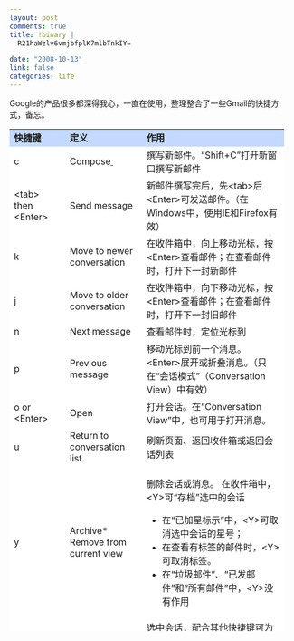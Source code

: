 ```yaml
--- 
layout: post
comments: true
title: !binary |
  R21haWzlv6vmjbfplK7mlbTnkIY=

date: "2008-10-13"
link: false
categories: life
---
```

Google的产品很多都深得我心，一直在使用，整理整合了一些Gmail的快捷方式，备忘。
<table style="width: 486px; height: 886px;" width="486" border="0" cellspacing="1" cellpadding="2" bgcolor="#cfcfcf">
<tbody>
<tr>
<td bgcolor="#c3d9ff" width="5%"><strong>快捷键</strong></td>
<td bgcolor="#c3d9ff" width="5%"><strong>定义</strong></td>
<td bgcolor="#c3d9ff" width="20%"><strong>作用</strong></td>
</tr>
<tr>
<td class="PConline" bgcolor="#ffffff">c</td>
<td bgcolor="#ffffff">Compose<a href="http://www.pconline.com.cn/pcedu/soft/wl/email/0609/862388.html"> </a></td>
<td bgcolor="#ffffff">撰写新邮件。“Shift+C”打开新窗口撰写新邮件</td>
</tr>
<tr>
<td bgcolor="#ffffff">&lt;tab&gt; then &lt;Enter&gt;</td>
<td bgcolor="#ffffff">Send message</td>
<td bgcolor="#ffffff">新邮件撰写完后，先&lt;tab&gt;后&lt;Enter&gt;可发送邮件。（在Windows中，使用IE和Firefox有效）</td>
</tr>
<tr>
<td bgcolor="#ffffff">k</td>
<td bgcolor="#ffffff">Move to newer conversation</td>
<td bgcolor="#ffffff">在收件箱中，向上移动光标，按&lt;Enter&gt;查看邮件；在查看邮件时，打开下一封新邮件</td>
</tr>
<tr>
<td bgcolor="#ffffff">j</td>
<td bgcolor="#ffffff">Move to older conversation</td>
<td bgcolor="#ffffff">在收件箱中，向下移动光标，按&lt;Enter&gt;查看邮件；在查看邮件时，打开下一封旧邮件</td>
</tr>
<tr>
<td bgcolor="#ffffff">n</td>
<td bgcolor="#ffffff">Next message</td>
<td bgcolor="#ffffff">查看邮件时，定位光标到</td>
</tr>
<tr>
<td bgcolor="#ffffff">p</td>
<td bgcolor="#ffffff">Previous message</td>
<td bgcolor="#ffffff">移动光标到前一个消息。&lt;Enter&gt;展开或折叠消息。（只在“会话模式”（Conversation View）中有效）</td>
</tr>
<tr>
<td bgcolor="#ffffff">o or &lt;Enter&gt;</td>
<td bgcolor="#ffffff">Open</td>
<td bgcolor="#ffffff">打开会话。在“Conversation View”中，也可用于打开消息。</td>
</tr>
<tr>
<td bgcolor="#ffffff">u</td>
<td bgcolor="#ffffff">Return to conversation list</td>
<td bgcolor="#ffffff">刷新页面、返回收件箱或返回会话列表</td>
</tr>
<tr>
<td bgcolor="#ffffff">y</td>
<td bgcolor="#ffffff">Archive*
Remove from current view</td>
<td bgcolor="#ffffff">
<p align="left">删除会话或消息。
在收件箱中，&lt;Y&gt;可“存档”选中的会话</p>

<ul>
	<li>在“已加星标示”中，&lt;Y&gt;可取消选中会话的星号；</li>
	<li>在查看有标签的邮件时，&lt;Y&gt;可取消标签。</li>
	<li>在“垃圾邮件”、“已发邮件”和“所有邮件”中，&lt;Y&gt;没有作用</li>
</ul>
</td>
</tr>
<tr>
<td bgcolor="#ffffff">x</td>
<td bgcolor="#ffffff">Select conversation</td>
<td bgcolor="#ffffff">选中会话，配合其他快捷键可为会话存档、添加标签或从下拉菜单中选择其他命令</td>
</tr>
<tr>
<td class="tpy" bgcolor="#ffffff">s</td>
<td bgcolor="#ffffff">Star a message or conversation</td>
<td bgcolor="#ffffff">为会话或消息加星标。</td>
</tr>
<tr>
<td bgcolor="#ffffff">!</td>
<td bgcolor="#ffffff">Report spam</td>
<td bgcolor="#ffffff">将消息标记为垃圾邮件并从会话中删除</td>
</tr>
<tr>
<td bgcolor="#ffffff">r</td>
<td bgcolor="#ffffff">Reply</td>
<td bgcolor="#ffffff">回复邮件或会话。“shift+r”可在新窗口中回复消息（只在“会话模式”中有效）</td>
</tr>
<tr>
<td bgcolor="#ffffff">a</td>
<td bgcolor="#ffffff">Reply all</td>
<td bgcolor="#ffffff">回复所有收件人。“Shift+a”可打开新窗口中回复。（PConline注：如果邮件有抄送地址，&lt;r&gt;回复发件人，&lt;a&gt;则回复所有抄送地址）</td>
</tr>
<tr>
<td class="pcoline" bgcolor="#ffffff">f</td>
<td bgcolor="#ffffff">Forward</td>
<td bgcolor="#ffffff">转发消息。“Shift+f”可打开新窗口转发。（只在“查看消息模式”（“Conversation View”）中有效）</td>
</tr>
<tr>
<td bgcolor="#ffffff">&lt;Esc&gt;</td>
<td bgcolor="#ffffff">Escape from input field</td>
<td bgcolor="#ffffff">Removes the cursor from your current input field.(PConline注：在中文版Gmail中暂未有效果)</td>
</tr>
<tr>
<td bgcolor="#ffffff">y then o</td>
<td bgcolor="#ffffff">Archive and next</td>
<td valign="top" bgcolor="#ffffff">存档选中的会话并打开下一个</td>
</tr>
<tr>
<td bgcolor="#ffffff">g then a</td>
<td bgcolor="#ffffff">Go to 'All Mail'</td>
<td bgcolor="#ffffff">转到“所有邮件”</td>
</tr>
<tr>
<td bgcolor="#ffffff">g then s</td>
<td bgcolor="#ffffff">Go to 'Starred'</td>
<td bgcolor="#ffffff">转到“已加星标”</td>
</tr>
<tr>
<td bgcolor="#ffffff">g then c</td>
<td bgcolor="#ffffff">Go to 'Contacts'</td>
<td bgcolor="#ffffff">转到“通讯录”</td>
</tr>
<tr>
<td bgcolor="#ffffff">g then d</td>
<td bgcolor="#ffffff">Go to 'Drafts'</td>
<td bgcolor="#ffffff">转到“草稿”</td>
</tr>
<tr>
<td bgcolor="#ffffff">g then i</td>
<td bgcolor="#ffffff">Go to 'Inbox'</td>
<td bgcolor="#ffffff">转到“收件箱”</td>
</tr>
<tr>
<td bgcolor="#ffffff">/</td>
<td bgcolor="#ffffff">Search</td>
<td bgcolor="#ffffff">将光标定位到搜索栏中的输入框中</td>
</tr>
</tbody>
</table>
&nbsp;
